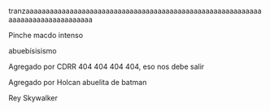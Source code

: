 tranzaaaaaaaaaaaaaaaaaaaaaaaaaaaaaaaaaaaaaaaaaaaaaaaaaaaaaaaaaaaaaaaaaaaaaaaaaaaaaaaa

Pinche macdo intenso

abuebísisismo 

Agregado por CDRR
404 404 404 404, eso nos debe salir

Agregado por Holcan
abuelita de batman

Rey Skywalker
